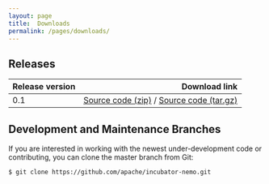 ```yaml
---
layout: page
title:  Downloads
permalink: /pages/downloads/
---
```


## Releases

| Release version | Download link |
| --------------- | ------------: |
| 0.1 | [Source code (zip)](https://github.com/apache/incubator-nemo/archive/v0.1.zip) / [Source code (tar.gz)](https://github.com/apache/incubator-nemo/archive/v0.1.tar.gz) |


## Development and Maintenance Branches

If you are interested in working with the newest under-development code or contributing, you can clone the master branch from Git:

```
$ git clone https://github.com/apache/incubator-nemo.git
```
